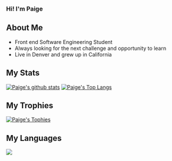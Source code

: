 ### Hi! I'm Paige
## About Me
* Front end Software Engineering Student
* Always looking for the next challenge and opportunity to learn
* Live in Denver and grew up in California
## My Stats
[![Paige's github stats](https://github-readme-stats.vercel.app/api?username=PaigeVannelli&theme=vue)](https://github.com/PaigeVannelli/github-readme-stats)
[![Paige's Top Langs](https://github-readme-stats.vercel.app/api/top-langs/?username=PaigeVannelli&langs_count=5&theme=vue&layout=compact)](https://github.com/PaigeVannelli/github-readme-stats)
## My Trophies
[![Paige's Tophies](https://github-profile-trophy.vercel.app/?username=PaigeVannelli&title=Commit,Issues,PullRequest,Repository,Joined2020,Stars&theme=vue)](https://github.com/PaigeVannelli/github-profile-trophy)
## My Languages
<p float="left">
<img src="https://img.shields.io/badge/javascript%20-%23323330.svg?&style=for-the-badge&logo=javascript&logoColor=%23F7DF1E"/>
<!-- <img src="https://img.shields.io/badge/react%20-%2320232a.svg?&style=for-the-badge&logo=react&logoColor=%2361DAFB"/>
<img src="https://img.shields.io/badge/redux%20-%23593d88.svg?&style=for-the-badge&logo=redux&logoColor=white"/>
<img src="https://img.shields.io/badge/python%20-%2314354C.svg?&style=for-the-badge&logo=python&logoColor=white"/>
<img src="https://img.shields.io/badge/flask%20-%23000.svg?&style=for-the-badge&logo=flask&logoColor=white"/>
<img src="https://img.shields.io/badge/html5%20-%23E34F26.svg?&style=for-the-badge&logo=html5&logoColor=white"/>
<img src="https://img.shields.io/badge/css3%20-%231572B6.svg?&style=for-the-badge&logo=css3&logoColor=white"/>
<img src="https://img.shields.io/badge/SASS%20-hotpink.svg?&style=for-the-badge&logo=SASS&logoColor=white"/>
<img src="https://img.shields.io/badge/node.js%20-%2343853D.svg?&style=for-the-badge&logo=node.js&logoColor=white"/>
<img src="https://img.shields.io/badge/express.js%20-%23404d59.svg?&style=for-the-badge"/>
<img src="https://img.shields.io/badge/git%20-%23F05033.svg?&style=for-the-badge&logo=git&logoColor=white"/>
<img src="https://img.shields.io/badge/github%20-%23121011.svg?&style=for-the-badge&logo=github&logoColor=white"/>
<img src ="https://img.shields.io/badge/postgres-%23316192.svg?&style=for-the-badge&logo=postgresql&logoColor=white"/>
<img src="https://img.shields.io/badge/travisci%20-%232B2F33.svg?&style=for-the-badge&logo=travis&logoColor=white"/>
<img src="https://img.shields.io/badge/CIRCLECI%20-%23161616.svg?&style=for-the-badge&logo=circleci&logoColor=white"/>
<img src="https://img.shields.io/badge/firebase%20-%23039BE5.svg?&style=for-the-badge&logo=firebase"/> -->
</p>

